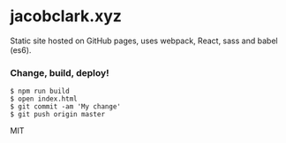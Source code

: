 # jacobclark.xyz

Static site hosted on GitHub pages, uses webpack, React, sass and babel (es6).

### Change, build, deploy! 

```shell
$ npm run build
$ open index.html
$ git commit -am 'My change'
$ git push origin master
```

MIT